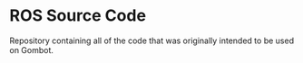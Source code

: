 # ROS Source Code 
Repository containing all of the code that was originally intended to be used on Gombot. 
